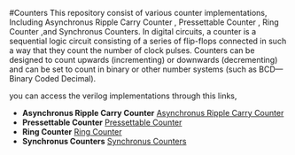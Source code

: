 #Counters 
This repository consist of various counter implementations, Including Asynchronus Ripple Carry Counter , Pressettable Counter , Ring Counter ,and Synchronus Counters.
In digital circuits, a counter is a sequential logic circuit consisting of a series of flip-flops connected in such a way that they count the number of clock pulses. Counters can be designed to count upwards (incrementing) or downwards (decrementing) and can be set to count in binary or other number systems (such as BCD—Binary Coded Decimal).

you can access the verilog implementations through this links, 
- **Asynchronus Ripple Carry Counter** [Asynchronus Ripple Carry Counter](https://github.com/DinethPrabashana/Counters_implementation/tree/main/nbit_async_Counter)
- **Pressettable Counter** [Pressettable Counter](https://github.com/DinethPrabashana/Counters_implementation/tree/main/Presettable%20Counter/Verilog%20Codes)
- **Ring Counter** [Ring Counter](https://github.com/DinethPrabashana/Counters_implementation/tree/main/Ring_counter/Verilog%20Codes)
- **Synchronus Counters** [Synchronus Counters](https://github.com/DinethPrabashana/Counters_implementation/tree/main/Synch_counter/Verilog%20Codes)
